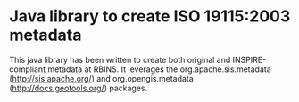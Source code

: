 # Java library to create ISO 19115:2003 metadata

This java library has been written to create both original and INSPIRE-compliant metadata at RBINS. It leverages the org.apache.sis.metadata (http://sis.apache.org/) 
and org.opengis.metadata (http://docs.geotools.org/) packages.
